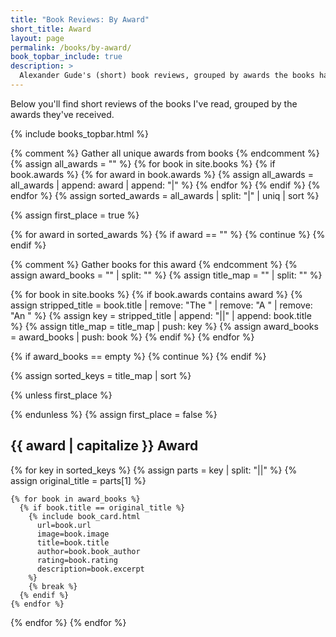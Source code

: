 ```yaml
---
title: "Book Reviews: By Award"
short_title: Award
layout: page
permalink: /books/by-award/
book_topbar_include: true
description: >
  Alexander Gude's (short) book reviews, grouped by awards the books have won.
---
```


Below you'll find short reviews of the books I've read, grouped by the awards
they've received.

{% include books_topbar.html %}

{% comment %} Gather all unique awards from books {% endcomment %}
{% assign all_awards = "" %}
{% for book in site.books %}
  {% if book.awards %}
    {% for award in book.awards %}
      {% assign all_awards = all_awards | append: award | append: "|" %}
    {% endfor %}
  {% endif %}
{% endfor %}
{% assign sorted_awards = all_awards | split: "|" | uniq | sort %}

{% assign first_place = true %}

{% for award in sorted_awards %}
  {% if award == "" %}
    {% continue %}
  {% endif %}

  {% comment %} Gather books for this award {% endcomment %}
  {% assign award_books = "" | split: "" %}
  {% assign title_map = "" | split: "" %}

  {% for book in site.books %}
    {% if book.awards contains award %}
      {% assign stripped_title = book.title | remove: "The " | remove: "A " | remove: "An " %}
      {% assign key = stripped_title | append: "||" | append: book.title %}
      {% assign title_map = title_map | push: key %}
      {% assign award_books = award_books | push: book %}
    {% endif %}
  {% endfor %}

  {% if award_books == empty %}
    {% continue %}
  {% endif %}

  {% assign sorted_keys = title_map | sort %}

  {% unless first_place %}
</div>
  {% endunless %}
  {% assign first_place = false %}

<h2 class="book-list-headline">{{ award | capitalize }} Award</h2>
<div class="card-grid">

  {% for key in sorted_keys %}
    {% assign parts = key | split: "||" %}
    {% assign original_title = parts[1] %}

    {% for book in award_books %}
      {% if book.title == original_title %}
        {% include book_card.html
          url=book.url
          image=book.image
          title=book.title
          author=book.book_author
          rating=book.rating
          description=book.excerpt
        %}
        {% break %}
      {% endif %}
    {% endfor %}
  {% endfor %}
{% endfor %}
</div>
